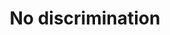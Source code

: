 ---
pid: llc6
title: No discrimination
location_transcription: In front of city hall
coordinates: "[-75.164478655194, 39.952483994748]"
zipcode: 
gen_neighborhood: 
neighborhood: 
outside_phl: 
age: '11'
age_range: 6-13
instagram: 
image_file_name: llc_6.jpg
proposal_transcription: 
topic: Family,Immigration,Race Ethnicity
topic_summary: 0, 0, 0
type: Sculpture Statue
keywords_other: Immigrant; Family
credit: 'Mia #Beyourself'
image_labels: A family holding hands on top of a stand that says //A Beautiful Immigrant
  Family//
twitter: 
facebook: 
permalink: "/monuments/llc6/"
layout: item-page
---
